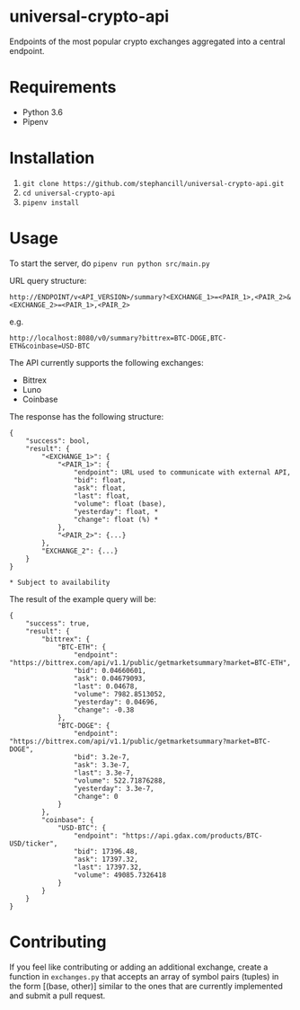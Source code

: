 # universal-crypto-api
Endpoints of the most popular crypto exchanges aggregated into a central endpoint.

# Requirements
* Python 3.6
* Pipenv

# Installation
1. `git clone https://github.com/stephancill/universal-crypto-api.git`
2. `cd universal-crypto-api`
3. `pipenv install`

# Usage
To start the server, do `pipenv run python src/main.py`

URL query structure: 

`http://ENDPOINT/v<API_VERSION>/summary?<EXCHANGE_1>=<PAIR_1>,<PAIR_2>&<EXCHANGE_2>=<PAIR_1>,<PAIR_2>`

e.g.

`http://localhost:8080/v0/summary?bittrex=BTC-DOGE,BTC-ETH&coinbase=USD-BTC`

The API currently supports the following exchanges:
* Bittrex
* Luno
* Coinbase

The response has the following structure:
```
{
    "success": bool,
    "result": {
        "<EXCHANGE_1>": {
            "<PAIR_1>": {
                "endpoint": URL used to communicate with external API,
                "bid": float,
                "ask": float,
                "last": float,
                "volume": float (base),
                "yesterday": float, *
                "change": float (%) *
            },
            "<PAIR_2>": {...}
        },
        "EXCHANGE_2": {...}
    }
}

* Subject to availability
```

The result of the example query will be:

```
{
    "success": true,
    "result": {
        "bittrex": {
            "BTC-ETH": {
                "endpoint": "https://bittrex.com/api/v1.1/public/getmarketsummary?market=BTC-ETH",
                "bid": 0.04660601,
                "ask": 0.04679093,
                "last": 0.04678,
                "volume": 7982.8513052,
                "yesterday": 0.04696,
                "change": -0.38
            },
            "BTC-DOGE": {
                "endpoint": "https://bittrex.com/api/v1.1/public/getmarketsummary?market=BTC-DOGE",
                "bid": 3.2e-7,
                "ask": 3.3e-7,
                "last": 3.3e-7,
                "volume": 522.71876288,
                "yesterday": 3.3e-7,
                "change": 0
            }
        },
        "coinbase": {
            "USD-BTC": {
                "endpoint": "https://api.gdax.com/products/BTC-USD/ticker",
                "bid": 17396.48,
                "ask": 17397.32,
                "last": 17397.32,
                "volume": 49085.7326418
            }
        }
    }
}
```

# Contributing
If you feel like contributing or adding an additional exchange, create a function in `exchanges.py` that accepts an array of symbol pairs (tuples) in the form [(base, other)] similar to the ones that are currently implemented and submit a pull request.